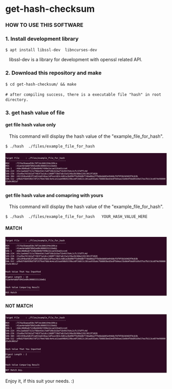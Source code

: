 # get-hash-checksum


### HOW TO USE THIS SOFTWARE

### 1. Install development library
```
$ apt install libssl-dev  libncurses-dev
```

&nbsp;&nbsp;&nbsp;libssl-dev is a library for development with openssl related API.  



### 2. Download this repository and make

```
$ cd get-hash-checksum/ && make

# after compiling success, there is a executable file "hash" in root directory. 
```

### 3. get hash value of file

#### get file hash value only

&nbsp;&nbsp;&nbsp;This command will display the hash value of the "example_file_for_hash".

```
$ ./hash  ./files/example_file_for_hash
```

![hash_only_pic](./README.files/hash_only.png)

#### get file hash value and comapring with yours

&nbsp;&nbsp;&nbsp;This command will display the hash value of the "example_file_for_hash".

```
$ ./hash  ./files/example_file_for_hash   YOUR_HASH_VALUE_HERE
```

#### MATCH
![hash_with_valify_1](./README.files/hash_with_valify_1.png)

#### NOT MATCH
![hash_with_valify_2](./README.files/hash_with_valify_2.png)


Enjoy it, 
if this suit your needs. :)